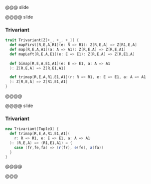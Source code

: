 @@@ slide

@@@@ slide

### Trivariant

```scala
trait Trivariant[Z[+_, +_, +_]] {
  def mapFirst[R,E,A,R1](e: R => R1): Z[R,E,A] => Z[R1,E,A]
  def map[R,E,A,A1](a: A => A1): Z[R,E,A] => Z[R,E,A1]
  def mapLeft[R,E,A,E1](e: E => E1): Z[R,E,A] => Z[R,E1,A]
  
  def bimap[R,E,A,E1,A1](e: E => E1, a: A => A1
  ): Z[R,E,A] => Z[R,E1,A1]

  def trimap[R,E,A,R1,E1,A1](r: R => R1, e: E => E1, a: A => A1
  ): Z[R,E,A] => Z[R1,E1,A1]
}
```

@@@@

@@@@ slide

### Trivariant

```scala
new Trivariant[Tuple3] {
  def trimap[R,E,A,R1,E1,A1](
    r: R => R1, e: E => E1, a: A => A1
  ): (R,E,A) => (R1,E1,A1) = {
    case (fr,fe,fa) => (r(fr), e(fe), a(fa))
  }
}
```

@@@@

@@@